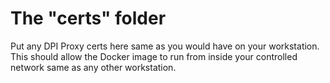 # The "certs" folder

Put any DPI Proxy certs here same as you would have on your workstation. This should allow the Docker image to run from inside your controlled network same as any other workstation.
